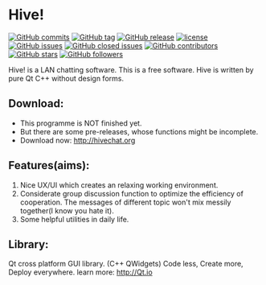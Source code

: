 # Hive!

<!--[![Github All Releases](https://img.shields.io/github/downloads/HiveChat/Hive-desktop/total.svg)]()-->
[![GitHub commits](https://img.shields.io/github/commits-since/HiveChat/Hive-desktop/0.0.6.svg)]()
[![GitHub tag](https://img.shields.io/github/tag/HiveChat/Hive-desktop.svg)]()
[![GitHub release](https://img.shields.io/github/release/HiveChat/Hive-desktop.svg)]()
[![license](https://img.shields.io/github/license/HiveChat/Hive-desktop.svg)]()
[![GitHub issues](https://img.shields.io/github/issues/HiveChat/Hive-desktop.svg)]()
[![GitHub closed issues](https://img.shields.io/github/issues-closed/HiveChat/Hive-desktop.svg)]()
[![GitHub contributors](https://img.shields.io/github/contributors/HiveChat/Hive-desktop.svg)]()
[![GitHub stars](https://img.shields.io/github/stars/HiveChat/Hive-desktop.svg?style=social&label=Star)]()
[![GitHub followers](https://img.shields.io/github/followers/ultrasilicon.svg?style=social&label=Follow)]()

Hive! is a LAN chatting software. This is a free software.
Hive is written by pure Qt C++ without design forms.

## Download:
* This programme is NOT finished yet.
* But there are some pre-releases, whose functions might be incomplete.
* Download now: http://hivechat.org

## Features(aims):
1. Nice UX/UI which creates an relaxing working environment.
2. Considerate group discussion function to optimize the efficiency of cooperation. The messages of different topic won't mix messily together(I know you hate it).
3. Some helpful utilities in daily life. 

## Library:
Qt cross platform GUI library. (C++ QWidgets)
Code less,
Create more,
Deploy everywhere.
learn more: http://Qt.io


